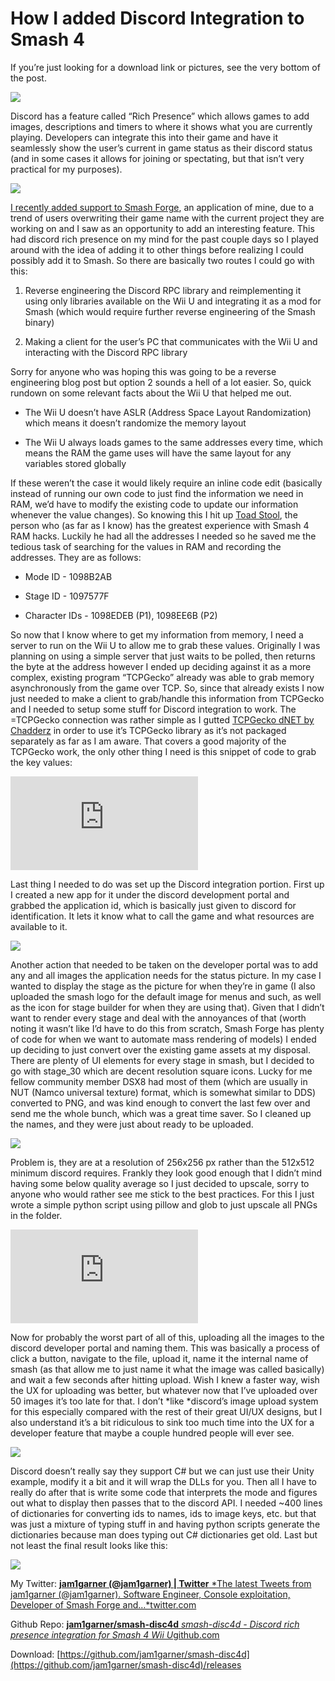 <!--timestamp:1519966800-->

# How I added Discord Integration to Smash 4

If you’re just looking for a download link or pictures, see the very bottom of the post.

![](https://cdn-images-1.medium.com/max/2000/1*vMFfrE2r-NA9am5Btjo8CQ.png)

Discord has a feature called “Rich Presence” which allows games to add images, descriptions and timers to where it shows what you are currently playing. Developers can integrate this into their game and have it seamlessly show the user’s current in game status as their discord status (and in some cases it allows for joining or spectating, but that isn’t very practical for my purposes).

![](https://cdn-images-1.medium.com/max/2400/1*xH0gWNXHRAy6VqKuwSOzFg.png)

[I recently added support to Smash Forge](https://twitter.com/jam1garner/status/967939817945387008), an application of mine, due to a trend of users overwriting their game name with the current project they are working on and I saw as an opportunity to add an interesting feature. This had discord rich presence on my mind for the past couple days so I played around with the idea of adding it to other things before realizing I could possibly add it to Smash. So there are basically two routes I could go with this:

1. Reverse engineering the Discord RPC library and reimplementing it using only libraries available on the Wii U and integrating it as a mod for Smash (which would require further reverse engineering of the Smash binary)

1. Making a client for the user’s PC that communicates with the Wii U and interacting with the Discord RPC library

Sorry for anyone who was hoping this was going to be a reverse engineering blog post but option 2 sounds a hell of a lot easier. So, quick rundown on some relevant facts about the Wii U that helped me out.

* The Wii U doesn’t have ASLR (Address Space Layout Randomization) which means it doesn’t randomize the memory layout

* The Wii U always loads games to the same addresses every time, which means the RAM the game uses will have the same layout for any variables stored globally

If these weren’t the case it would likely require an inline code edit (basically instead of running our own code to just find the information we need in RAM, we’d have to modify the existing code to update our information whenever the value changes). So knowing this I hit up [Toad Stool](https://twitter.com/XAwesomeToadX), the person who (as far as I know) has the greatest experience with Smash 4 RAM hacks. Luckily he had all the addresses I needed so he saved me the tedious task of searching for the values in RAM and recording the addresses. They are as follows:

* Mode ID - 1098B2AB

* Stage ID - 1097577F

* Character IDs - 1098EDEB (P1), 1098EE6B (P2)

So now that I know where to get my information from memory, I need a server to run on the Wii U to allow me to grab these values. Originally I was planning on using a simple server that just waits to be polled, then returns the byte at the address however I ended up deciding against it as a more complex, existing program “TCPGecko” already was able to grab memory asynchronously from the game over TCP. So, since that already exists I now just needed to make a client to grab/handle this information from TCPGecko and I needed to setup some stuff for Discord integration to work. The =TCPGecko connection was rather simple as I gutted [TCPGecko dNET by Chadderz](https://github.com/Chadderz121/tcp-gecko-dotnet) in order to use it’s TCPGecko library as it’s not packaged separately as far as I am aware. That covers a good majority of the TCPGecko work, the only other thing I need is this snippet of code to grab the key values:

<iframe src="https://medium.com/media/5dce63be6129720f5e93dff156e0341d" frameborder=0></iframe>

Last thing I needed to do was set up the Discord integration portion. First up I created a new app for it under the discord development portal and grabbed the application id, which is basically just given to discord for identification. It lets it know what to call the game and what resources are available to it.

![](https://cdn-images-1.medium.com/max/2000/1*2MfvsI8LVXAoTkhXOha8hQ.png)

Another action that needed to be taken on the developer portal was to add any and all images the application needs for the status picture. In my case I wanted to display the stage as the picture for when they’re in game (I also uploaded the smash logo for the default image for menus and such, as well as the icon for stage builder for when they are using that). Given that I didn’t want to render every stage and deal with the annoyances of that (worth noting it wasn’t like I’d have to do this from scratch, Smash Forge has plenty of code for when we want to automate mass rendering of models) I ended up deciding to just convert over the existing game assets at my disposal. There are plenty of UI elements for every stage in smash, but I decided to go with stage_30 which are decent resolution square icons. Lucky for me fellow community member DSX8 had most of them (which are usually in NUT (Namco universal texture) format, which is somewhat similar to DDS) converted to PNG, and was kind enough to convert the last few over and send me the whole bunch, which was a great time saver. So I cleaned up the names, and they were just about ready to be uploaded.

![](https://cdn-images-1.medium.com/max/2078/1*kSX1FplprypAnwvs1YrhIw.png)

Problem is, they are at a resolution of 256x256 px rather than the 512x512 minimum discord requires. Frankly they look good enough that I didn’t mind having some below quality average so I just decided to upscale, sorry to anyone who would rather see me stick to the best practices. For this I just wrote a simple python script using pillow and glob to just upscale all PNGs in the folder.

<iframe src="https://medium.com/media/66146670189ddff06769fa3bc58199d7" frameborder=0></iframe>

Now for probably the worst part of all of this, uploading all the images to the discord developer portal and naming them. This was basically a process of click a button, navigate to the file, upload it, name it the internal name of smash (as that allow me to just name it what the image was called basically) and wait a few seconds after hitting upload. Wish I knew a faster way, wish the UX for uploading was better, but whatever now that I’ve uploaded over 50 images it’s too late for that. I don’t *like *discord’s image upload system for this especially compared with the rest of their great UI/UX designs, but I also understand it’s a bit ridiculous to sink too much time into the UX for a developer feature that maybe a couple hundred people will ever see.

![](https://cdn-images-1.medium.com/max/2000/1*QczNa16pWR9zBPBzzYnlGw.png)

Discord doesn’t really say they support C# but we can just use their Unity example, modify it a bit and it will wrap the DLLs for you. Then all I have to really do after that is write some code that interprets the mode and figures out what to display then passes that to the discord API. I needed ~400 lines of dictionaries for converting ids to names, ids to image keys, etc. but that was just a mixture of typing stuff in and having python scripts generate the dictionaries because man does typing out C# dictionaries get old. Last but not least the final result looks like this:

![](https://cdn-images-1.medium.com/max/2752/1*ThRb74nQYMXEYmjGiiD9Qg.png)

My Twitter:
[**jam1garner (@jam1garner) | Twitter**
*The latest Tweets from jam1garner (@jam1garner). Software Engineer, Console exploitation, Developer of Smash Forge and…*twitter.com](https://twitter.com/jam1garner)

Github Repo:
[**jam1garner/smash-disc4d**
*smash-disc4d - Discord rich presence integration for Smash 4 Wii U*github.com](https://github.com/jam1garner/smash-disc4d)

Download: [https://github.com/jam1garner/smash-disc4d](https://github.com/jam1garner/smash-disc4d)/releases
